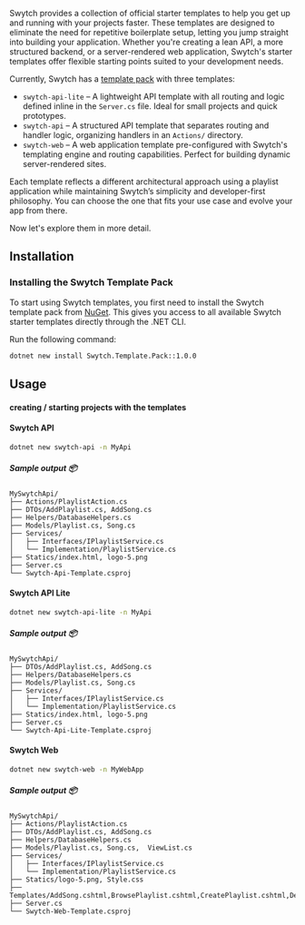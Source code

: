 Swytch provides a collection of official starter templates to help you get up and running with your projects faster.
These templates are designed to eliminate the need for repetitive boilerplate setup, letting you jump straight into
building your application. Whether you're creating a lean API, a more structured backend, or a server-rendered web
application, Swytch's starter templates offer flexible starting points suited to your development needs.

Currently, Swytch has a [template pack](https://www.nuget.org/packages/Swytch.Template.Pack/) with three templates:

- `swytch-api-lite` – A lightweight API template with all routing and logic defined inline in the `Server.cs` file.
  Ideal for small projects and quick prototypes.
- `swytch-api` – A structured API template that separates routing and handler logic, organizing handlers in an
  `Actions/` directory.
- `swytch-web` – A web application template pre-configured with Swytch's templating engine and routing capabilities.
  Perfect for building dynamic server-rendered sites.

Each template reflects a different architectural approach using a playlist application while maintaining Swytch’s simplicity and developer-first
philosophy. You can choose the one that fits your use case and evolve your app from there.

Now let's explore them in more detail.

## Installation

### Installing the Swytch Template Pack

To start using Swytch templates, you first need to install the Swytch template pack
from [NuGet](https://www.nuget.org/packages/Swytch.Template.Pack/). This gives you access to
all available Swytch starter templates directly through the .NET CLI.

Run the following command:

```bash
dotnet new install Swytch.Template.Pack::1.0.0
```

## Usage
#### creating / starting projects with the templates

#### Swytch API
```bash
dotnet new swytch-api -n MyApi
```

##### Sample output 📦
```
MySwytchApi/
├── Actions/PlaylistAction.cs
├── DTOs/AddPlaylist.cs, AddSong.cs
├── Helpers/DatabaseHelpers.cs
├── Models/Playlist.cs, Song.cs
├── Services/
│   ├── Interfaces/IPlaylistService.cs
│   └── Implementation/PlaylistService.cs
├── Statics/index.html, logo-5.png
├── Server.cs
└── Swytch-Api-Template.csproj
```

#### Swytch API Lite
```bash
dotnet new swytch-api-lite -n MyApi
```
##### Sample output 📦
```
MySwytchApi/
├── DTOs/AddPlaylist.cs, AddSong.cs
├── Helpers/DatabaseHelpers.cs
├── Models/Playlist.cs, Song.cs
├── Services/
│   ├── Interfaces/IPlaylistService.cs
│   └── Implementation/PlaylistService.cs
├── Statics/index.html, logo-5.png
├── Server.cs
└── Swytch-Api-Lite-Template.csproj
```

#### Swytch Web

```bash
dotnet new swytch-web -n MyWebApp
```
##### Sample output 📦
```
MySwytchApi/
├── Actions/PlaylistAction.cs
├── DTOs/AddPlaylist.cs, AddSong.cs
├── Helpers/DatabaseHelpers.cs
├── Models/Playlist.cs, Song.cs,  ViewList.cs
├── Services/
│   ├── Interfaces/IPlaylistService.cs
│   └── Implementation/PlaylistService.cs
├── Statics/logo-5.png, Style.css
├── Templates/AddSong.cshtml,BrowsePlaylist.cshtml,CreatePlaylist.cshtml,DeletePlaylist.cshtml,Layout.cshtml,PlaylistOperations.cshtml,ViewPlaylist.cshtml
├── Server.cs
└── Swytch-Web-Template.csproj
```



